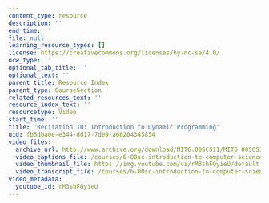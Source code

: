 ```yaml
---
content_type: resource
description: ''
end_time: ''
file: null
learning_resource_types: []
license: https://creativecommons.org/licenses/by-nc-sa/4.0/
ocw_type: ''
optional_tab_title: ''
optional_text: ''
parent_title: Resource Index
parent_type: CourseSection
related_resources_text: ''
resource_index_text: ''
resourcetype: Video
start_time: ''
title: 'Recitation 10: Introduction to Dynamic Programming'
uid: fb5dba0e-e344-dd17-7de9-a66204345854
video_files:
  archive_url: http://www.archive.org/download/MIT6.00SCS11/MIT6_00SCS11_rec10_300k.mp4
  video_captions_file: /courses/6-00sc-introduction-to-computer-science-and-programming-spring-2011/aed9d2aaffcb589d948237cf37537a3d_rM3shFQyieU.vtt
  video_thumbnail_file: https://img.youtube.com/vi/rM3shFQyieU/default.jpg
  video_transcript_file: /courses/6-00sc-introduction-to-computer-science-and-programming-spring-2011/c4de10639c5d10c37a2edcbe6f8616dd_rM3shFQyieU.pdf
video_metadata:
  youtube_id: rM3shFQyieU
---
```

